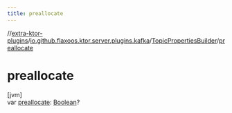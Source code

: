 ```yaml
---
title: preallocate
---
```

//[extra-ktor-plugins](../../../index.md)/[io.github.flaxoos.ktor.server.plugins.kafka](../index.md)/[TopicPropertiesBuilder](index.md)/[preallocate](preallocate.md)



# preallocate



[jvm]\
var [preallocate](preallocate.md): [Boolean](https://kotlinlang.org/api/latest/jvm/stdlib/kotlin/-boolean/index.md)?




